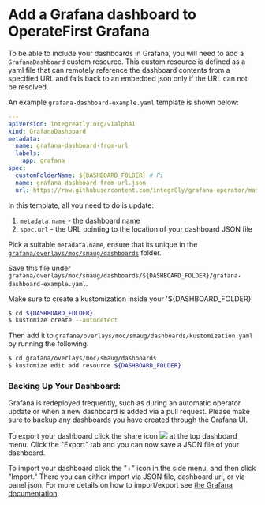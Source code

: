 # Add a Grafana dashboard to OperateFirst Grafana

To be able to include your dashboards in Grafana, you will need to add a `GrafanaDashboard` custom resource. This custom resource is defined as a yaml file that can remotely reference the dashboard contents from a specified URL and falls back to an embedded json only if the URL can not be resolved.

An example `grafana-dashboard-example.yaml` template is shown below:

```yaml
---
apiVersion: integreatly.org/v1alpha1
kind: GrafanaDashboard
metadata:
  name: grafana-dashboard-from-url
  labels:
    app: grafana
spec:
  customFolderName: ${DASHBOARD_FOLDER} # Pi
  name: grafana-dashboard-from-url.json
  url: https://raw.githubusercontent.com/integr8ly/grafana-operator/master/deploy/examples/remote/grafana-dashboard.json
```

In this template, all you need to do is update:

1. `metadata.name` - the dashboard name
2. `spec.url` - the URL pointing to the location of your dashboard JSON file

Pick a suitable `metadata.name`, ensure that its unique in the [`grafana/overlays/moc/smaug/dashboards`][1] folder.

Save this file under `grafana/overlays/moc/smaug/dashboards/${DASHBOARD_FOLDER}/grafana-dashboard-example.yaml`.

Make sure to create a kustomization inside your '${DASHBOARD_FOLDER}'

```bash
$ cd ${DASHBOARD_FOLDER}
$ kustomize create --autodetect
```

Then add it to `grafana/overlays/moc/smaug/dashboards/kustomization.yaml` by running the following:

```bash
$ cd grafana/overlays/moc/smaug/dashboards
$ kustomize edit add resource ${DASHBOARD_FOLDER}
```

### Backing Up Your Dashboard:
Grafana is redeployed frequently, such as during an automatic operator update or when a new dashboard is added via a pull request. Please make sure to backup any dashboards you have created through the Grafana UI.

To export your dashboard click the share icon ![](img/share-icon.png) at the top dashboard menu. Click the "Export" tab and you can now save a JSON file of your dashboard.

To import your dashboard click the "+" icon in the side menu, and then click "Import." There you can either import via JSON file, dashboard url, or via panel json. For more details on how to import/export see [the Grafana documentation](https://grafana.com/docs/grafana/latest/dashboards/export-import/).

[1]: https://github.com/operate-first/apps/tree/master/grafana/overlays/moc/smaug/dashboards
